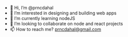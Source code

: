 - 👋 Hi, I’m @prncdahal
- 👀 I’m interested in designing and building web apps
- 🌱 I’m currently learning nodeJS
- 💞️ I’m looking to collaborate on node and react projects
- 📫 How to reach me? prncdahal@gmail.com

<!---
prncdahal/prncdahal is a ✨ special ✨ repository because its `README.md` (this file) appears on your GitHub profile.
You can click the Preview link to take a look at your changes.
--->
